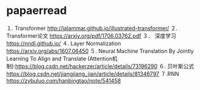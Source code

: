 # papaerread

１. Transformer http://jalammar.github.io/illustrated-transformer/
２. Transformer论文 https://arxiv.org/pdf/1706.03762.pdf
３． 深度学习 https://nndl.github.io/ 
４. Layer Normalization https://arxiv.org/abs/1607.06450
５. Neural Machine Translation By Jointly Learning To Align and Translate (Attention机制):https://blog.csdn.net/hackerzer/article/details/73196290
６. 贝叶斯公式 https://blog.csdn.net/jiangjiang_jian/article/details/81346797
７.RNN　https://zybuluo.com/hanbingtao/note/541458
